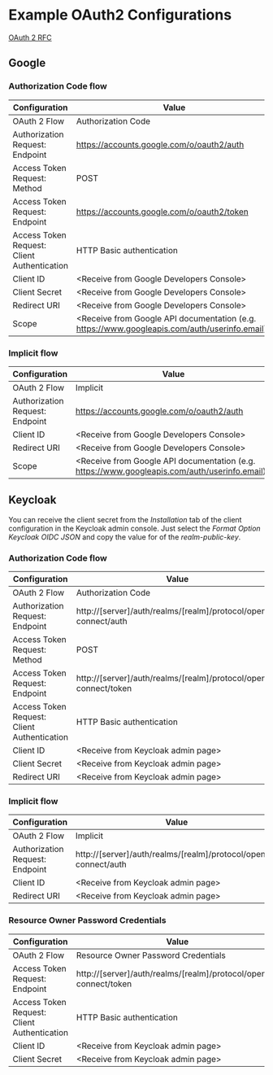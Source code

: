 # Example OAuth2 Configurations

[OAuth 2 RFC](http://tools.ietf.org/html/rfc6749)


## Google

### Authorization Code flow

Configuration                               | Value
------------------------------------------- | -------------------------------------------
OAuth 2 Flow                                | Authorization Code
Authorization Request: Endpoint             | https://accounts.google.com/o/oauth2/auth
Access Token Request: Method                | POST
Access Token Request: Endpoint              | https://accounts.google.com/o/oauth2/token
Access Token Request: Client Authentication | HTTP Basic authentication
Client ID                                   | &lt;Receive from Google Developers Console&gt;
Client Secret                               | &lt;Receive from Google Developers Console&gt;
Redirect URI                                | &lt;Receive from Google Developers Console&gt;
Scope                                       | &lt;Receive from Google API documentation (e.g. https://www.googleapis.com/auth/userinfo.email)&gt;

### Implicit flow

Configuration                   | Value
------------------------------- | -------------------------------------------
OAuth 2 Flow                    | Implicit
Authorization Request: Endpoint | https://accounts.google.com/o/oauth2/auth
Client ID                       | &lt;Receive from Google Developers Console&gt;
Redirect URI                    | &lt;Receive from Google Developers Console&gt;
Scope                           | &lt;Receive from Google API documentation (e.g. https://www.googleapis.com/auth/userinfo.email)&gt;


## Keycloak

You can receive the client secret from the *Installation* tab of the client configuration in the Keycloak
admin console. Just select the *Format Option* *Keycloak OIDC JSON* and copy the value for of the *realm-public-key*.

### Authorization Code flow

Configuration                               | Value
------------------------------------------- | -------------------------------------------
OAuth 2 Flow                                | Authorization Code
Authorization Request: Endpoint             | http://[server]/auth/realms/[realm]/protocol/openid-connect/auth
Access Token Request: Method                | POST
Access Token Request: Endpoint              | http://[server]/auth/realms/[realm]/protocol/openid-connect/token
Access Token Request: Client Authentication | HTTP Basic authentication
Client ID                                   | &lt;Receive from Keycloak admin page&gt;
Client Secret                               | &lt;Receive from Keycloak admin page&gt;
Redirect URI                                | &lt;Receive from Keycloak admin page&gt;

### Implicit flow

Configuration                               | Value
------------------------------------------- | -------------------------------------------
OAuth 2 Flow                                | Implicit
Authorization Request: Endpoint             | http://[server]/auth/realms/[realm]/protocol/openid-connect/auth
Client ID                                   | &lt;Receive from Keycloak admin page&gt;
Redirect URI                                | &lt;Receive from Keycloak admin page&gt;

### Resource Owner Password Credentials

Configuration                               | Value
------------------------------------------- | -------------------------------------------
OAuth 2 Flow                                | Resource Owner Password Credentials
Access Token Request: Endpoint              | http://[server]/auth/realms/[realm]/protocol/openid-connect/token
Access Token Request: Client Authentication | HTTP Basic authentication
Client ID                                   | &lt;Receive from Keycloak admin page&gt;
Client Secret                               | &lt;Receive from Keycloak admin page&gt;

